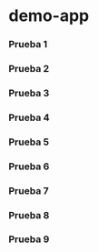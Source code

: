 # demo-app

### Prueba 1
### Prueba 2
### Prueba 3
### Prueba 4
### Prueba 5
### Prueba 6
### Prueba 7
### Prueba 8
### Prueba 9
